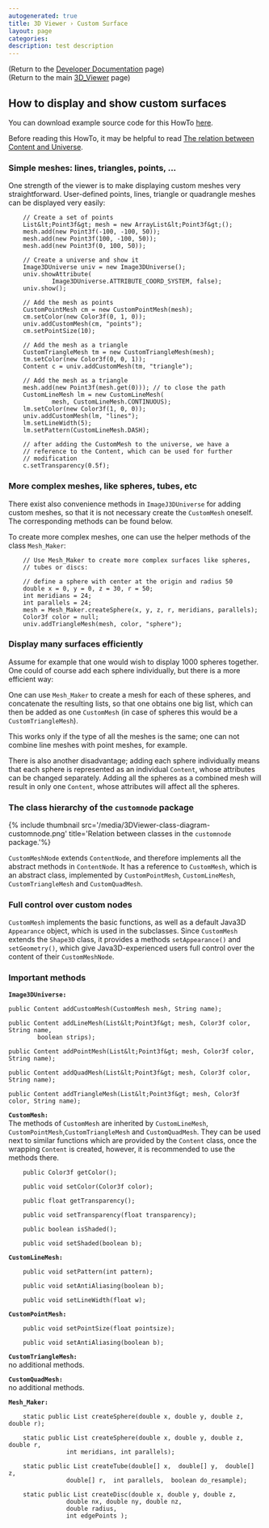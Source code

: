 ```yaml
---
autogenerated: true
title: 3D Viewer › Custom Surface
layout: page
categories: 
description: test description
---
```


(Return to the [Developer Documentation](/plugins/3d-viewer/developer-documentation) page)  
(Return to the main [3D\_Viewer](/plugins/3d-viewer) page)

How to display and show custom surfaces
---------------------------------------

You can download example source code for this HowTo [here](/plugins/3d-viewer/example-code).

Before reading this HowTo, it may be helpful to read [The relation between Content and Universe](/plugins/3d-viewer/content-structure).

### Simple meshes: lines, triangles, points, ...

One strength of the viewer is to make displaying custom meshes very straightforward. User-defined points, lines, triangle or quadrangle meshes can be displayed very easily:

        // Create a set of points
        List&lt;Point3f&gt; mesh = new ArrayList&lt;Point3f&gt;();
        mesh.add(new Point3f(-100, -100, 50));
        mesh.add(new Point3f(100, -100, 50));
        mesh.add(new Point3f(0, 100, 50));

        // Create a universe and show it
        Image3DUniverse univ = new Image3DUniverse();
        univ.showAttribute(
                Image3DUniverse.ATTRIBUTE_COORD_SYSTEM, false);
        univ.show();

        // Add the mesh as points
        CustomPointMesh cm = new CustomPointMesh(mesh);
        cm.setColor(new Color3f(0, 1, 0));
        univ.addCustomMesh(cm, "points");
        cm.setPointSize(10);

        // Add the mesh as a triangle
        CustomTriangleMesh tm = new CustomTriangleMesh(mesh);
        tm.setColor(new Color3f(0, 0, 1));
        Content c = univ.addCustomMesh(tm, "triangle");

        // Add the mesh as a triangle
        mesh.add(new Point3f(mesh.get(0))); // to close the path
        CustomLineMesh lm = new CustomLineMesh(
                mesh, CustomLineMesh.CONTINUOUS);
        lm.setColor(new Color3f(1, 0, 0));
        univ.addCustomMesh(lm, "lines");
        lm.setLineWidth(5);
        lm.setPattern(CustomLineMesh.DASH);

        // after adding the CustomMesh to the universe, we have a
        // reference to the Content, which can be used for further
        // modification
        c.setTransparency(0.5f);

### More complex meshes, like spheres, tubes, etc

There exist also convenience methods in `ImageJ3DUniverse` for adding custom meshes, so that it is not necessary create the `CustomMesh` oneself. The corresponding methods can be found below.

To create more complex meshes, one can use the helper methods of the class `Mesh_Maker`:

        // Use Mesh_Maker to create more complex surfaces like spheres,
        // tubes or discs:

        // define a sphere with center at the origin and radius 50
        double x = 0, y = 0, z = 30, r = 50;
        int meridians = 24;
        int parallels = 24;
        mesh = Mesh_Maker.createSphere(x, y, z, r, meridians, parallels);
        Color3f color = null;
        univ.addTriangleMesh(mesh, color, "sphere");

### Display many surfaces efficiently

Assume for example that one would wish to display 1000 spheres together. One could of course add each sphere individually, but there is a more efficient way:

One can use `Mesh_Maker` to create a mesh for each of these spheres, and concatenate the resulting lists, so that one obtains one big list, which can then be added as one `CustomMesh` (in case of spheres this would be a `CustomTriangleMesh`).

This works only if the type of all the meshes is the same; one can not combine line meshes with point meshes, for example.

There is also another disadvantage; adding each sphere individually means that each sphere is represented as an individual `Content`, whose attributes can be changed separately. Adding all the spheres as a combined mesh will result in only one `Content`, whose attributes will affect all the spheres.

### The class hierarchy of the `customnode` package

{% include thumbnail src='/media/3DViewer-class-diagram-customnode.png' title='Relation between classes in the `customnode` package.'%}

`CustomMeshNode` extends `ContentNode`, and therefore implements all the abstract methods in `ContentNode`. It has a reference to `CustomMesh`, which is an abstract class, implemented by `CustomPointMesh`, `CustomLineMesh`, `CustomTriangleMesh` and `CustomQuadMesh`.

### Full control over custom nodes

`CustomMesh` implements the basic functions, as well as a default Java3D `Appearance` object, which is used in the subclasses. Since `CustomMesh` extends the `Shape3D` class, it provides a methods `setAppearance()` and `setGeometry()`, which give Java3D-experienced users full control over the content of their `CustomMeshNode`.

### Important methods

<b>`Image3DUniverse:`</b>

    public Content addCustomMesh(CustomMesh mesh, String name);

    public Content addLineMesh(List&lt;Point3f&gt; mesh, Color3f color, String name,
            boolean strips);

    public Content addPointMesh(List&lt;Point3f&gt; mesh, Color3f color, String name);

    public Content addQuadMesh(List&lt;Point3f&gt; mesh, Color3f color, String name);

    public Content addTriangleMesh(List&lt;Point3f&gt; mesh, Color3f color, String name);

<b>`CustomMesh:`</b>  
The methods of `CustomMesh` are inherited by `CustomLineMesh`, `CustomPointMesh`,`CustomTriangleMesh` and `CustomQuadMesh`. They can be used next to similar functions which are provided by the `Content` class, once the wrapping `Content` is created, however, it is recommended to use the methods there.

        public Color3f getColor();

        public void setColor(Color3f color);

        public float getTransparency();

        public void setTransparency(float transparency);

        public boolean isShaded();

        public void setShaded(boolean b);

<b>`CustomLineMesh:`</b>

        public void setPattern(int pattern);
        
        public void setAntiAliasing(boolean b);
        
        public void setLineWidth(float w);

<b>`CustomPointMesh:`</b>

        public void setPointSize(float pointsize);
        
        public void setAntiAliasing(boolean b);

<b>`CustomTriangleMesh:`</b>  
no additional methods.

<b>`CustomQuadMesh:`</b>  
no additional methods.

<b>`Mesh_Maker:`</b>

        static public List createSphere(double x, double y, double z, double r);

        static public List createSphere(double x, double y, double z, double r,
                    int meridians, int parallels);

        static public List createTube(double[] x,  double[] y,  double[] z,
                    double[] r,  int parallels,  boolean do_resample);

        static public List createDisc(double x, double y, double z,
                    double nx, double ny, double nz,
                    double radius,
                    int edgePoints );
